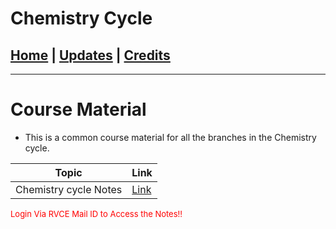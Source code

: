 # Chemistry Cycle

## [Home](../main/index.md) | [Updates](../main/updates.md) | [Credits](../main/credits.md)

---

# Course Material

- This is a common course material for all the branches in the Chemistry cycle.


| Topic                | Link                                                     |
| -------------------- | -------------------------------------------------------- |
| Chemistry cycle Notes |  [Link](https://drive.google.com/drive/folders/1eu7lOYdOV3zb-RaI9-wBLOzHieqa35MP?usp=sharing)|









<p style="color:red; font-size:small;">
  Login Via RVCE Mail ID to Access the Notes!!
</p>
